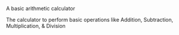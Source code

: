 
A basic arithmetic calculator

The calculator to perform basic operations like Addition, Subtraction, Multiplication, & Division